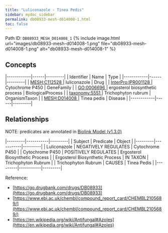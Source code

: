 ```yaml
---
title: "Luliconazole - Tinea Pedis"
sidebar: mydoc_sidebar
permalink: db08933-mesh-d014008-1.html
toc: false 
---
```



Path ID: `DB08933_MESH_D014008_1`
{% include image.html url="images/db08933-mesh-d014008-1.png" file="db08933-mesh-d014008-1.png" alt="db08933-mesh-d014008-1" %}

## Concepts

|------------|------|---------|
| Identifier | Name | Type    |
|------------|------|---------|
| <a href="https://identifiers.org/MESH:C112528">MESH:C112528 </a> | luliconazole | Drug |
| <a href="https://identifiers.org/InterPro:IPR001128">InterPro:IPR001128 </a> | Cytochrome P450 | GeneFamily |
| <a href="https://identifiers.org/GO:0006696">GO:0006696 </a> | ergosterol biosynthetic process | BiologicalProcess |
| <a href="https://identifiers.org/taxonomy:5551">taxonomy:5551 </a> | Trichophyton rubrum | OrganismTaxon |
| <a href="https://identifiers.org/MESH:D014008">MESH:D014008 </a> | Tinea pedis | Disease |
|------------|------|---------|

## Relationships


NOTE: predicates are annotated in <a href="https://github.com/biolink/biolink-model/releases/tag/v1.3.0">Biolink Model (v1.3.0)</a>

|---------|-----------|---------|
| Subject | Predicate | Object  |
|---------|-----------|---------|
| Luliconazole | NEGATIVELY REGULATES | Cytochrome P450 |
| Cytochrome P450 | POSITIVELY REGULATES | Ergosterol Biosynthetic Process |
| Ergosterol Biosynthetic Process | IN TAXON | Trichophyton Rubrum |
| Trichophyton Rubrum | CAUSES | Tinea Pedis |
|---------|-----------|---------|

Reference: 
  - [https://go.drugbank.com/drugs/DB08933](https://go.drugbank.com/drugs/DB08933)
  - [https://www.ebi.ac.uk/chembl/compound_report_card/CHEMBL2105689/](https://www.ebi.ac.uk/chembl/compound_report_card/CHEMBL2105689/)
  - [https://en.wikipedia.org/wiki/Antifungal#Azoles](https://en.wikipedia.org/wiki/Antifungal#Azoles)
